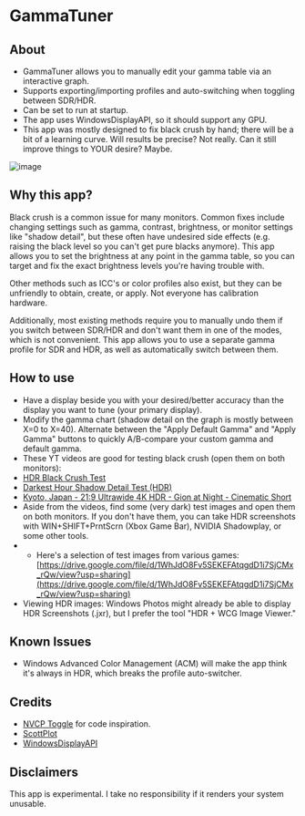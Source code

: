 # GammaTuner
## About
- GammaTuner allows you to manually edit your gamma table via an interactive graph.
- Supports exporting/importing profiles and auto-switching when toggling between SDR/HDR.
- Can be set to run at startup.
- The app uses WindowsDisplayAPI, so it should support any GPU.
- This app was mostly designed to fix black crush by hand; there will be a bit of a learning curve. Will results be precise? Not really. Can it still improve things to YOUR desire? Maybe.

![image](https://github.com/user-attachments/assets/3f526756-13e9-4f7b-9792-3f22b85d18cc)

## Why this app?
Black crush is a common issue for many monitors. Common fixes include changing settings such as gamma, contrast, brightness, or monitor settings like "shadow detail", but these often have undesired side effects (e.g. raising the black level so you can't get pure blacks anymore). This app allows you to set the brightness at any point in the gamma table, so you can target and fix the exact brightness levels you're having trouble with. 

Other methods such as ICC's or color profiles also exist, but they can be unfriendly to obtain, create, or apply. Not everyone has calibration hardware. 

Additionally, most existing methods require you to manually undo them if you switch between SDR/HDR and don't want them in one of the modes, which is not convenient. This app allows you to use a separate gamma profile for SDR and HDR, as well as automatically switch between them.

## How to use
- Have a display beside you with your desired/better accuracy than the display you want to tune (your primary display).
- Modify the gamma chart (shadow detail on the graph is mostly between X=0 to X=40). Alternate between the "Apply Default Gamma" and "Apply Gamma" buttons to quickly A/B-compare your custom gamma and default gamma.
- These YT videos are good for testing black crush (open them on both monitors):
- [HDR Black Crush Test](https://www.youtube.com/watch?v=wn517192hO4)
- [Darkest Hour Shadow Detail Test (HDR)](https://www.youtube.com/watch?v=z092wdyrZZQ)
- [Kyoto, Japan - 21:9 Ultrawide 4K HDR - Gion at Night - Cinematic Short](https://www.youtube.com/watch?v=FJLAnvSCieA)
- Aside from the videos, find some (very dark) test images and open them on both monitors. If you don't have them, you can take HDR screenshots with WIN+SHIFT+PrntScrn (Xbox Game Bar), NVIDIA Shadowplay, or some other tools.
- - Here's a selection of test images from various games: [https://drive.google.com/file/d/1WhJdO8Fv5SEKEFAtqgdD1i7SjCMx_rQw/view?usp=sharing](https://drive.google.com/file/d/1WhJdO8Fv5SEKEFAtqgdD1i7SjCMx_rQw/view?usp=sharing)
- Viewing HDR images: Windows Photos might already be able to display HDR Screenshots (.jxr), but I prefer the tool "HDR + WCG Image Viewer."

## Known Issues
- Windows Advanced Color Management (ACM) will make the app think it's always in HDR, which breaks the profile auto-switcher.

## Credits
- [NVCP Toggle](https://github.com/mcgrizzz/NVCP_Toggle) for code inspiration.
- [ScottPlot](https://github.com/ScottPlot/ScottPlot)
- [WindowsDisplayAPI](https://github.com/falahati/WindowsDisplayAPI)

## Disclaimers
This app is experimental. I take no responsibility if it renders your system unusable. 
